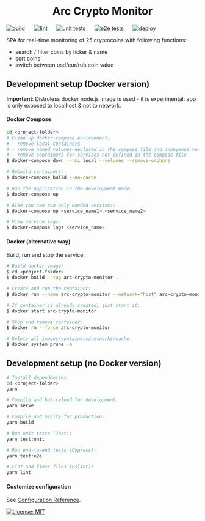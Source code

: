 <h1 align="center"> Arc Crypto Monitor</h1>

[![build](https://github.com/arcbjorn/arc-crypto-monitor/actions/workflows/build.yaml/badge.svg)](https://github.com/arcbjorn/arc-crypto-monitor/actions/workflows/build.yaml)
&nbsp;&nbsp;&nbsp;&nbsp; [![lint](https://github.com/arcbjorn/arc-crypto-monitor/actions/workflows/lint.yaml/badge.svg)](https://github.com/arcbjorn/arc-crypto-monitor/actions/workflows/lint.yaml)
&nbsp;&nbsp;&nbsp;&nbsp; [![unit tests](https://github.com/arcbjorn/arc-crypto-monitor/actions/workflows/test-unit.yaml/badge.svg)](https://github.com/arcbjorn/arc-crypto-monitor/actions/workflows/test-unit.yaml)
&nbsp;&nbsp;&nbsp;&nbsp; [![e2e tests](https://github.com/arcbjorn/arc-crypto-monitor/actions/workflows/test-e2e.yaml/badge.svg)](https://github.com/arcbjorn/arc-crypto-monitor/actions/workflows/test-e2e.yaml)
&nbsp;&nbsp;&nbsp;&nbsp; [![deploy](https://github.com/arcbjorn/arc-crypto-monitor/actions/workflows/deploy.yaml/badge.svg)](https://github.com/arcbjorn/arc-crypto-monitor/actions/workflows/deploy.yaml)

SPA for real-time monitoring of 25 cryptocoins with following functions:

- search / filter coins by ticker & name
- sort coins
- switch between usd/eur/rub coin value

## Development setup (Docker version)

**Important**: Distroless docker node.js image is used - it is experimental: app is only exposed to localhost & not to network.

#### Docker Compose

```bash
cd <project-folder>
# Clean up docker-compose environment:
# - remove local containers
# - remove named volumes declared in the compose file and anonymous volumes attached to containers
# - remove containers for services not defined in the compose file
$ docker-compose down --rmi local --volumes --remove-orphans

# Rebuild containers:
$ docker-compose build --no-cache

# Run the application in the development mode:
$ docker-compose up

# Also you can run only needed services:
$ docker-compose up <service_name1> <service_name2>

# View service logs:
$ docker-compose logs <service_name>

```

#### Docker (alternative way)

Build, run and stop the service:

```bash
# Build docker image:
$ cd <project-folder>
$ docker build --tag arc-crypto-monitor .

# Create and run the container:
$ docker run --name arc-crypto-monitor --network="host" arc-crypto-monitor node_modules/.bin/vue-cli-service serve

# If container is already created, just start it:
$ docker start arc-crypto-monitor

# Stop and remove container:
$ docker rm --force arc-crypto-monitor

# Delete all images/containers/networks/cache
$ docker system prune -a
```

## Development setup (no Docker version)

```bash
# Install dependencies:
cd <project-folder>
yarn
```

```bash
# Compile and hot-reload for development:
yarn serve
```

```bash
# Compile and minify for production:
yarn build
```

```bash
# Run unit tests (Jest):
yarn test:unit
```

```bash
# Run end-to-end tests (Cypress):
yarn test:e2e
```

```bash
# Lint and fixes files (Eslint):
yarn lint
```

#### Customize configuration

See [Configuration Reference](https://cli.vuejs.org/config/).

[![License: MIT](https://img.shields.io/badge/License-MIT-blue.svg)](https://opensource.org/licenses/MIT)
